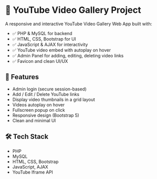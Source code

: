 # 🎥 YouTube Video Gallery Project

A responsive and interactive YouTube Video Gallery Web App built with:
- ✅ PHP & MySQL for backend
- ✅ HTML, CSS, Bootstrap for UI
- ✅ JavaScript & AJAX for interactivity
- ✅ YouTube video embed with autoplay on hover
- ✅ Admin Panel for adding, editing, deleting video links
- ✅ Favicon and clean UI/UX

## 🔧 Features
- Admin login (secure session-based)
- Add / Edit / Delete YouTube links
- Display video thumbnails in a grid layout
- Videos autoplay on hover
- Fullscreen popup on click
- Responsive design (Bootstrap 5)
- Clean and minimal UI

## 🛠️ Tech Stack
- PHP
- MySQL
- HTML, CSS, Bootstrap
- JavaScript, AJAX
- YouTube Iframe API

